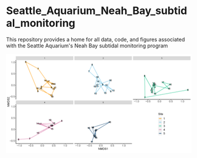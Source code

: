 # Seattle_Aquarium_Neah_Bay_subtidal_monitoring
This repository provides a home for all data, code, and figures associated with the Seattle Aquarium's Neah Bay subtidal monitoring program

<p>
  <img src="photos/ordinations_through_time.png" width="1000" />
</p> 

